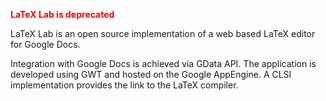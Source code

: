 <p><font color='red'><b>LaTeX Lab is deprecated</b></font></p>

LaTeX Lab is an open source implementation of a web based LaTeX editor for Google Docs.

Integration with Google Docs is achieved via GData API. The application is developed using GWT and hosted on the Google AppEngine. A CLSI implementation provides the link to the LaTeX compiler.